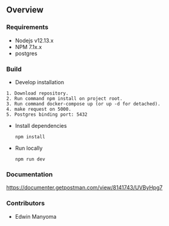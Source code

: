 ## Overview

### Requirements

- Nodejs v12.13.x
- NPM 7.1x.x
- postgres

### Build

- Develop installation

```
1. Download repository.
2. Run command npm install on project root.
3. Run command docker-compose up (or up -d for detached).
4. make request on 5000.
5. Postgres binding port: 5432
```

- Install dependencies

  ```
  npm install
  ```

- Run locally

  ```
  npm run dev
  ```

### Documentation

https://documenter.getpostman.com/view/8141743/UVByHpg7

### Contributors

- Edwin Manyoma

